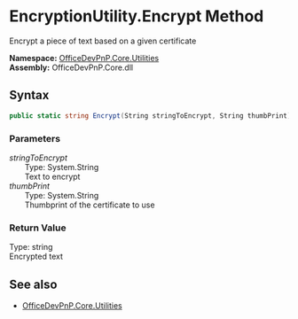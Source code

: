 # EncryptionUtility.Encrypt Method  
Encrypt a piece of text based on a given certificate  

**Namespace:** [OfficeDevPnP.Core.Utilities](OfficeDevPnP.Core.Utilities.md)  
**Assembly:** OfficeDevPnP.Core.dll  
## Syntax
```C#
public static string Encrypt(String stringToEncrypt, String thumbPrint)
```
### Parameters
*stringToEncrypt*  
&emsp;&emsp;Type: System.String  
&emsp;&emsp;Text to encrypt  
*thumbPrint*  
&emsp;&emsp;Type: System.String  
&emsp;&emsp;Thumbprint of the certificate to use  
### Return Value
Type: string  
Encrypted text

## See also
- [OfficeDevPnP.Core.Utilities](OfficeDevPnP.Core.Utilities.md)
